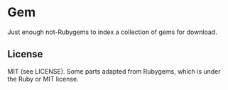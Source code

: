 # Gem

Just enough not-Rubygems to index a collection of gems for download.

## License

MIT (see LICENSE). Some parts adapted from Rubygems, which is under the Ruby or MIT license.
